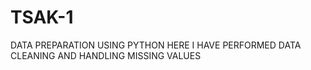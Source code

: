 # TSAK-1
DATA PREPARATION USING PYTHON
HERE I HAVE PERFORMED DATA CLEANING AND HANDLING MISSING VALUES
